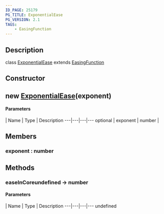 ```yaml
---
ID_PAGE: 25179
PG_TITLE: ExponentialEase
PG_VERSION: 2.1
TAGS:
    - EasingFunction
---
```

## Description

class [ExponentialEase](/classes/2.4/ExponentialEase) extends [EasingFunction](/classes/2.4/EasingFunction)



## Constructor

## new [ExponentialEase](/classes/2.4/ExponentialEase)(exponent)



#### Parameters
 | Name | Type | Description
---|---|---|---
optional | exponent | number |    

## Members

### exponent : number



## Methods

### easeInCoreundefined &rarr; number



#### Parameters
 | Name | Type | Description
---|---|---|---
undefined
